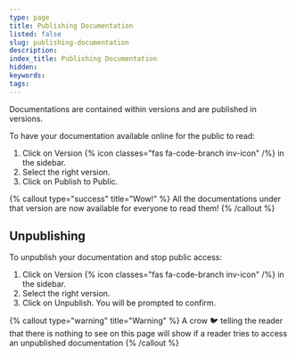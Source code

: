 ```yaml
---
type: page
title: Publishing Documentation
listed: false
slug: publishing-documentation
description: 
index_title: Publishing Documentation
hidden: 
keywords: 
tags: 
---
```



Documentations are contained within versions and are published in versions.

To have your documentation available online for the public to read:

1. Click on Version {% icon classes="fas fa-code-branch inv-icon" /%} in the sidebar.
2. Select the right version.
3. Click on Publish to Public.


{% callout type="success" title="Wow!" %}
All the documentations under that version are now available for everyone to read them!
{% /callout %}


## Unpublishing

To unpublish your documentation and stop public access:

1. Click on Version {% icon classes="fas fa-code-branch inv-icon" /%} in the sidebar.
2. Select the right version.
3. Click on Unpublish. You will be prompted to confirm.


{% callout type="warning" title="Warning" %}
A crow 🐦  telling the reader that there is nothing to see on this page will show if a reader tries to access an unpublished documentation
{% /callout %}


